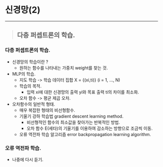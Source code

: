 
# 신경망(2)

---------------------------------------------------------------------------------------------------

> ## 다층 퍼셉트론의 학습.

### 다층 퍼셉트론의 학습.
- 신경망의 학습이란 ?
  - 원하는 함수를 나타내는 가중치 weight를 찾는 것.
- MLP의 학습.
  - 지도 학습 -> 학습 데이터 집합 X = {(xi,ti)} (i = 1, ..., N)
  - 학습의 목적.
    - 입력 xi에 대한 신경망의 출력 yi와 목표 출력 ti의 차이를 최소화.
  - 오차 함수 -> 평균 제곱 오차.
- 오차함수의 일반적 형태.
  - 매우 복잡한 형태의 비선형함수.
  - 기울기 강하 학습법 gradient descent learning method.
    - 비선형적인 함수의 최소값을 찾아가는 반복적인 방법.
    - 오차 함수 E(세타)의 기울기를 이용하여 감소하는 방향으로 조금씩 이동.
  - 오류 역전파 학습 알고리즘 error backpropagation learning algorithm.

### 오류 역전파 학습.

- 나중에 다시 듣기.


















